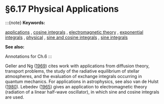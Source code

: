 # §6.17 Physical Applications

:::{note}
**Keywords:**

[applications](http://dlmf.nist.gov/search/search?q=applications) , [cosine integrals](http://dlmf.nist.gov/search/search?q=cosine%20integrals) , [electromagnetic theory](http://dlmf.nist.gov/search/search?q=electromagnetic%20theory) , [exponential integrals](http://dlmf.nist.gov/search/search?q=exponential%20integrals) , [physical](http://dlmf.nist.gov/search/search?q=physical) , [sine and cosine integrals](http://dlmf.nist.gov/search/search?q=sine%20and%20cosine%20integrals) , [sine integrals](http://dlmf.nist.gov/search/search?q=sine%20integrals)

**See also:**

Annotations for Ch.6
:::

Geller and Ng ([1969](./bib/G.html#bib902 "A table of integrals of the exponential integral")) cites work with applications from diffusion theory, transport problems, the study of the radiative equilibrium of stellar atmospheres, and the evaluation of exchange integrals occurring in quantum mechanics. For applications in astrophysics, see also van de Hulst ([1980](./bib/V.html#bib2309 "Multiple Light Scattering")). Lebedev ([1965](./bib/L.html#bib1394 "Special Functions and Their Applications")) gives an application to electromagnetic theory (radiation of a linear half-wave oscillator), in which sine and cosine integrals are used.
